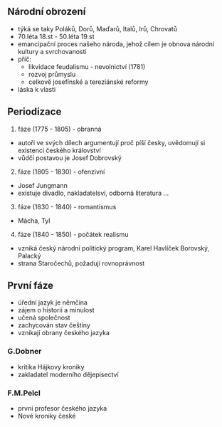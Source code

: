 ## Národní obrození
- týká se taky Poláků, Dorů, Maďarů, Italů, Irů, Chrovatů
- 70.léta 18.st - 50.léta 19.st
- emancipační proces našeho národa, jehož cílem je obnova národní kultury a svrchovanosti
- příč:
  - likvidace feudalismu - nevolnictví (1781)
  - rozvoj průmyslu
  - celkově josefínské a tereziánské reformy
- láska k vlasti

## Periodizace
1. fáze (1775 - 1805) - obranná
  - autoři ve svých dílech argumentují proč píší česky, uvědomují si existenci českého království
  - vůdčí postavou je Josef Dobrovský
2. fáze (1805 - 1830) - ofenzivní
  - Josef Jungmann
  - existuje divadlo, nakladatelsví, odborná literatura ...
3. fáze (1830 - 1840) - romantismus
  - Mácha, Tyl
4. fáze (1840 - 1850) - počátek realismu
  - vzniká český národní politický program, Karel Havlíček Borovský, Palacký
  - strana Staročechů, požadují rovnoprávnost

## První fáze
- úřední jazyk je němčina
- zájem o historii a minulost
- učená společnost
- zachycován stav češtiny
- vznikají obrany českého jazyka

### G.Dobner
- kritika Hájkovy kroniky
- zakladatel moderního dějepisectví

### F.M.Pelcl
- první profesor českého jazyka
- Nové kroniky české